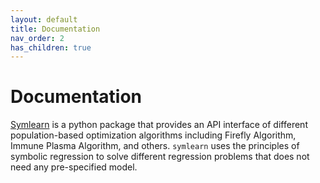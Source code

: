 ```yaml
---
layout: default
title: Documentation
nav_order: 2
has_children: true
---
```


# [](#header-1)Documentation


[Symlearn] is a python package that provides an API interface of different population-based optimization algorithms including Firefly Algorithm, Immune Plasma Algorithm, and others. ``symlearn`` uses the principles of symbolic regression to solve different regression problems that does not need any pre-specified model.

[Symlearn]: https://pypi.org/project/symlearn